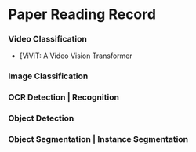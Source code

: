 # Paper Reading Record 

### Video Classification
- [ViViT: A Video Vision Transformer


### Image Classification
### OCR Detection | Recognition
### Object Detection 
### Object Segmentation | Instance Segmentation

